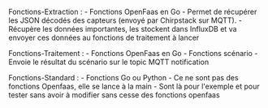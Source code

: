 Fonctions-Extraction :
	- Fonctions OpenFaas en Go 
	- Permet de récupérer les JSON décodés des capteurs (envoyé par Chirpstack sur MQTT). 
	- Récupère les données importantes, les stockent dans InfluxDB et va envoyer ces données au fonctions de traitement à lancer

Fonctions-Traitement : 
        - Fonctions OpenFaas en Go
	- Fonctions scénario
	- Envoie le résultat du scénario sur le topic MQTT notification

Fonctions-Standard :
	- Fonctions Go ou Python
	- Ce ne sont pas des fonctions Openfaas, elle se lance à la main
	- Sont là pour l'exemple et pour tester sans avoir à modifier sans cesse des fonctions openfaas	
